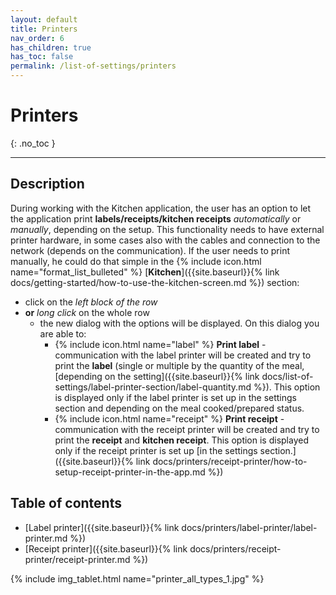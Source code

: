 ```yaml
---
layout: default
title: Printers
nav_order: 6
has_children: true
has_toc: false
permalink: /list-of-settings/printers
---
```


# Printers
{: .no_toc }

---

## Description
During working with the Kitchen application, the user has an option to let the application print **labels/receipts/kitchen receipts** _automatically_ or _manually_, depending on the setup. This functionality needs to have external printer hardware, in some cases also with the cables and connection to the network (depends on the communication). If the user needs to print manually, he could do that simple in the {% include icon.html name="format_list_bulleted" %} [**Kitchen**]({{site.baseurl}}{% link docs/getting-started/how-to-use-the-kitchen-screen.md %}) section:
- click on the _left block of the row_
- **or** _long click_ on the whole row
	- the new dialog with the options will be displayed. On this dialog you are able to:
		- {% include icon.html name="label" %} **Print label** - communication with the label printer will be created and try to print the **label** (single or multiple by the quantity of the meal, [depending on the setting]({{site.baseurl}}{% link docs/list-of-settings/label-printer-section/label-quantity.md %}). This option is displayed only if the label printer is set up in the settings section and depending on the meal cooked/prepared status.
		- {% include icon.html name="receipt" %} **Print receipt** - communication with the receipt printer will be created and try to print the **receipt** and **kitchen receipt**. This option is displayed only if the receipt printer is set up [in the settings section.]({{site.baseurl}}{% link docs/printers/receipt-printer/how-to-setup-receipt-printer-in-the-app.md %})

## Table of contents
- [Label printer]({{site.baseurl}}{% link docs/printers/label-printer/label-printer.md %})
- [Receipt printer]({{site.baseurl}}{% link docs/printers/receipt-printer/receipt-printer.md %})

{% include img_tablet.html name="printer_all_types_1.jpg" %}